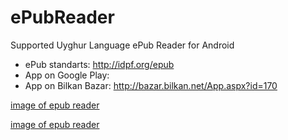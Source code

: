ePubReader
==========

Supported Uyghur Language ePub Reader for Android


* ePub standarts: http://idpf.org/epub
* App on Google Play:
* App on Bilkan Bazar: http://bazar.bilkan.net/App.aspx?id=170


[image of epub reader](https://github.com/Bilkan/ePubReader/blob/master/Screen%20Shoots/25692632142f46ed90ddb5fe2e1daa7a.png)


[image of epub reader](https://raw.githubusercontent.com/Bilkan/ePubReader/master/Screen%20Shoots/25692632142f46ed90ddb5fe2e1daa7a.png)
